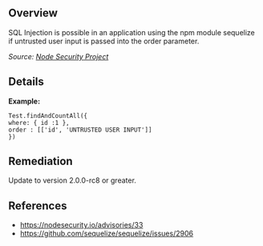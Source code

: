 ## Overview

SQL Injection is possible in an application using the npm module sequelize if untrusted user input is passed into the order parameter.

_Source: [Node Security Project](https://nodesecurity.io/advisories/33)_

## Details

**Example:**

```
Test.findAndCountAll({
where: { id :1 },
order : [['id', 'UNTRUSTED USER INPUT']]
})
```



## Remediation

Update to version 2.0.0-rc8 or greater.

## References
- https://nodesecurity.io/advisories/33
- https://github.com/sequelize/sequelize/issues/2906
